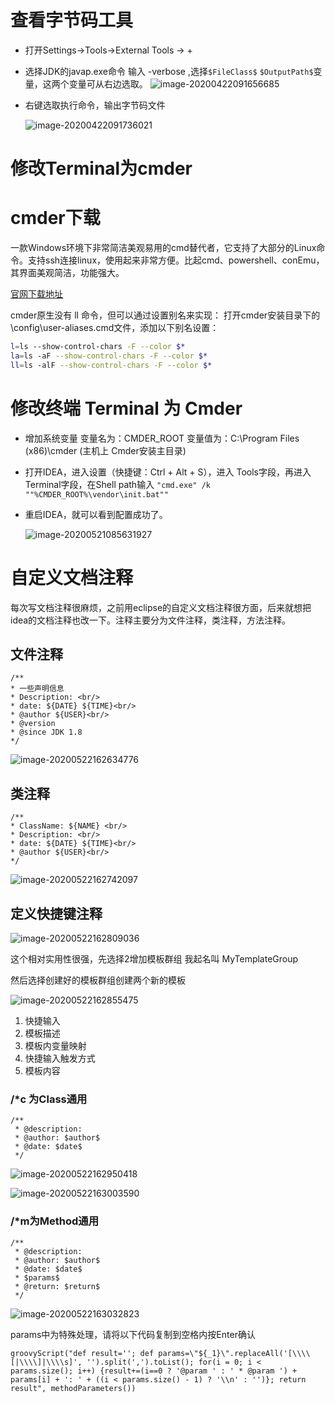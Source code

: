 # 查看字节码工具

- 打开Settings->Tools->External Tools -> +

- 选择JDK的javap.exe命令
  输入 -verbose ,选择`$FileClass$` `$OutputPath$`变量，这两个变量可从右边选取。
  ![image-20200422091656685](https://typora-lancelot.oss-cn-beijing.aliyuncs.com/typora/20200422091656-337834.png) 

- 右键选取执行命令，输出字节码文件

  ![image-20200422091736021](https://typora-lancelot.oss-cn-beijing.aliyuncs.com/typora/20200422091739-543154.png) 

# 修改Terminal为cmder

# cmder下载

一款Windows环境下非常简洁美观易用的cmd替代者，它支持了大部分的Linux命令。支持ssh连接linux，使用起来非常方便。比起cmd、powershell、conEmu，其界面美观简洁，功能强大。

[官网下载地址](http://cmder.net/)

cmder原生没有 ll 命令，但可以通过设置别名来实现：
 打开cmder安装目录下的\config\user-aliases.cmd文件，添加以下别名设置：

```bash
l=ls --show-control-chars -F --color $*
la=ls -aF --show-control-chars -F --color $*
ll=ls -alF --show-control-chars -F --color $*
```

# 修改终端 Terminal 为 Cmder

- 增加系统变量
   变量名为：CMDER_ROOT
   变量值为：C:\Program Files (x86)\cmder (主机上 Cmder安装主目录)

- 打开IDEA，进入设置（快捷键：Ctrl + Alt + S），进入 Tools字段，再进入 Terminal字段，在Shell path输入
   `"cmd.exe" /k ""%CMDER_ROOT%\vendor\init.bat""`

- 重启IDEA，就可以看到配置成功了。 

  ![image-20200521085631927](https://typora-lancelot.oss-cn-beijing.aliyuncs.com/typora/20200521085632-120213.png)

# 自定义文档注释

每次写文档注释很麻烦，之前用eclipse的自定义文档注释很方面，后来就想把idea的文档注释也改一下。注释主要分为文件注释，类注释，方法注释。

## 文件注释

```
/**
* 一些声明信息
* Description: <br/>
* date: ${DATE} ${TIME}<br/>
* @author ${USER}<br/>
* @version
* @since JDK 1.8
*/
```

![image-20200522162634776](https://typora-lancelot.oss-cn-beijing.aliyuncs.com/typora/20200522162637-683066.png)

## 类注释

```
/**
* ClassName: ${NAME} <br/>
* Description: <br/>
* date: ${DATE} ${TIME}<br/>
* @author ${USER}<br/>
*/
```

![image-20200522162742097](https://typora-lancelot.oss-cn-beijing.aliyuncs.com/typora/20200522162743-969522.png) 

## 定义快捷键注释

![image-20200522162809036](https://typora-lancelot.oss-cn-beijing.aliyuncs.com/typora/20200522162809-451232.png) 

这个相对实用性很强，先选择2增加模板群组 我起名叫 MyTemplateGroup

然后选择创建好的模板群组创建两个新的模板

![image-20200522162855475](https://typora-lancelot.oss-cn-beijing.aliyuncs.com/typora/20200522162856-803404.png) 

1. 快捷输入
2. 模板描述
3. 模板内变量映射
4. 快捷输入触发方式
5. 模板内容

### /*c 为Class通用

```
/**
 * @description:
 * @author: $author$
 * @date: $date$
 */
```

![image-20200522162950418](https://typora-lancelot.oss-cn-beijing.aliyuncs.com/typora/20200522162951-605465.png) 

![image-20200522163003590](https://typora-lancelot.oss-cn-beijing.aliyuncs.com/typora/20200522163006-568627.png) 

### /*m为Method通用

```
/**
 * @description: 
 * @author: $author$
 * @date: $date$
 * $params$
 * @return: $return$
 */
```

![image-20200522163032823](https://typora-lancelot.oss-cn-beijing.aliyuncs.com/typora/20200522163033-637650.png) 

params中为特殊处理，请将以下代码复制到空格内按Enter确认

```
groovyScript("def result=''; def params=\"${_1}\".replaceAll('[\\\\[|\\\\]|\\\\s]', '').split(',').toList(); for(i = 0; i < params.size(); i++) {result+=(i==0 ? '@param ' : ' * @param ') + params[i] + ': ' + ((i < params.size() - 1) ? '\\n' : '')}; return result", methodParameters())
```

